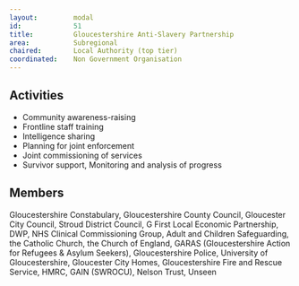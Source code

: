 ```yaml
---
layout: 		modal
id: 			51
title: 			Gloucestershire Anti-Slavery Partnership
area: 			Subregional
chaired: 		Local Authority (top tier)
coordinated:	Non Government Organisation
---
```


Activities
----------

* Community awareness-raising
* Frontline staff training
* Intelligence sharing
* Planning for joint enforcement
* Joint commissioning of services
* Survivor support, Monitoring and analysis of progress

Members
-------

Gloucestershire Constabulary, Gloucestershire County Council,  Gloucester City Council,  Stroud District Council, G First Local Economic Partnership, DWP, NHS Clinical Commissioning Group,  Adult and Children Safeguarding,  the Catholic Church, the Church of England,  GARAS (Gloucestershire Action for Refugees & Asylum Seekers), Gloucestershire Police, University of Gloucestershire,  Gloucester City Homes, Gloucestershire Fire and Rescue Service, HMRC, GAIN (SWROCU), Nelson Trust, Unseen
